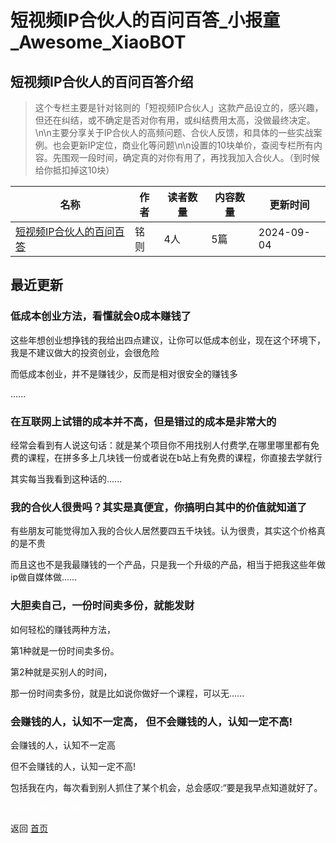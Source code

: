 # 短视频IP合伙人的百问百答_小报童_Awesome_XiaoBOT

## 短视频IP合伙人的百问百答介绍
> 这个专栏主要是针对铭则的「短视频IP合伙人」这款产品设立的，感兴趣，但还在纠结，或不确定是否对你有用，或纠结费用太高，没做最终决定。\n\n主要分享关于IP合伙人的高频问题、合伙人反馈，和具体的一些实战案例。也会更新IP定位，商业化等问题\n\n设置的10块单价，查阅专栏所有内容。先围观一段时间，确定真的对你有用了，再找我加入合伙人。（到时候给你抵扣掉这10块）  
  


|名称|作者|读者数量|内容数量|更新时间|
|---|---|---|---|---|
|[短视频IP合伙人的百问百答](https://xiaobot.net/p/mingzeIP?refer=0b133df9-27dc-423b-8101-639049001c13)|铭则|4人|5篇|2024-09-04|

## 最近更新
### 低成本创业方法，看懂就会0成本赚钱了

这些年想创业想挣钱的我给出四点建议，让你可以低成本创业，现在这个环境下，我是不建议做大的投资创业，会很危险

而低成本创业，并不是赚钱少，反而是相对很安全的赚钱多

......

### 在互联网上试错的成本并不高，但是错过的成本是非常大的

经常会看到有人说这句话：就是某个项目你不用找别人付费学,在哪里哪里都有免费的课程，在拼多多上几块钱一份或者说在b站上有免费的课程，你直接去学就行

其实每当我看到这种话的......

### 我的合伙人很贵吗？其实是真便宜，你搞明白其中的价值就知道了

有些朋友可能觉得加入我的合伙人居然要四五千块钱。认为很贵，其实这个价格真的是不贵

而且这也不是我最赚钱的一个产品，只是我一个升级的产品，相当于把我这些年做ip做自媒体做......

### 大胆卖自己，一份时间卖多份，就能发财

如何轻松的赚钱两种方法，

第1种就是一份时间卖多份。

第2种就是买别人的时间，

那一份时间卖多份，就是比如说你做好一个课程，可以无......

### 会赚钱的人，认知不一定高， 但不会赚钱的人，认知一定不高!

会赚钱的人，认知不一定高

但不会赚钱的人，认知一定不高!

包括我在内，每次看到别人抓住了某个机会，总会感叹:“要是我早点知道就好了。


<a href="https://github.com/Reno9527/awesome-xiaobot" style="color: white; text-decoration: none;">awesome-xiaobot</a>

返回 [首页](../README.md)
